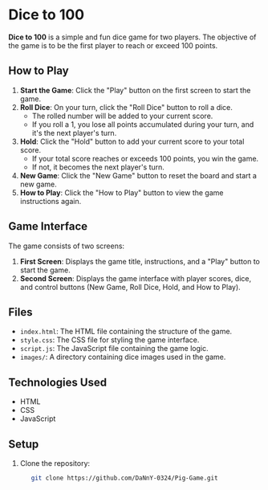 # Dice to 100

**Dice to 100** is a simple and fun dice game for two players. The objective of the game is to be the first player to reach or exceed 100 points.

## How to Play

1. **Start the Game**: Click the "Play" button on the first screen to start the game.
2. **Roll Dice**: On your turn, click the "Roll Dice" button to roll a dice.
   - The rolled number will be added to your current score.
   - If you roll a 1, you lose all points accumulated during your turn, and it's the next player's turn.
3. **Hold**: Click the "Hold" button to add your current score to your total score.
   - If your total score reaches or exceeds 100 points, you win the game.
   - If not, it becomes the next player's turn.
4. **New Game**: Click the "New Game" button to reset the board and start a new game.
5. **How to Play**: Click the "How to Play" button to view the game instructions again.

## Game Interface

The game consists of two screens:

1. **First Screen**: Displays the game title, instructions, and a "Play" button to start the game.
2. **Second Screen**: Displays the game interface with player scores, dice, and control buttons (New Game, Roll Dice, Hold, and How to Play).

## Files

- `index.html`: The HTML file containing the structure of the game.
- `style.css`: The CSS file for styling the game interface.
- `script.js`: The JavaScript file containing the game logic.
- `images/`: A directory containing dice images used in the game.

## Technologies Used

- HTML
- CSS
- JavaScript

## Setup

1. Clone the repository:
   ```bash
      git clone https://github.com/DaNnY-0324/Pig-Game.git
   ```
